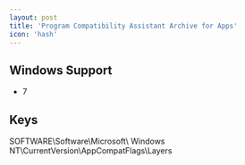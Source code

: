 ```yaml
---
layout: post
title: 'Program Compatibility Assistant Archive for Apps'
icon: 'hash'
---
```


## Windows Support

- 7



## Keys

SOFTWARE\Software\Microsoft\ Windows NT\CurrentVersion\AppCompatFlags\Layers

